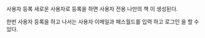 사용자 등록
새로운  사용자로 등록을 하면 사용자 전용  나만의 책 이 생성된다.

한번 사용자 등록을 하고  나서는 사용자 이메일과 패스월드를 입력 하고 로그인 을 할  수 있다.



